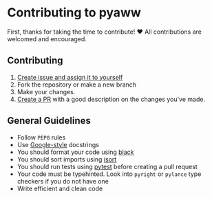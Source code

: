 # Contributing to pyaww

First, thanks for taking the time to contribute! ❤️ All contributions are welcomed and encouraged.

## Contributing

1. [Create issue and assign it to yourself](https://github.com/ammarsys/pyaww/issues)
2. Fork the repository or make a new branch
3. Make your changes.
4. [Create a PR](https://github.com/ammarsys/pyaww/issues/pulls)
   with a good description on the changes you've made.

## General Guidelines

- Follow `PEP8` rules
- Use [Google-style](https://sphinxcontrib-napoleon.readthedocs.io/en/latest/example_google.html) docstrings
- You should format your code using [black](https://pypi.org/project/black/) 
- You should sort imports using [isort](https://pypi.org/project/isort/) 
- You should run tests using [pytest](https://pypi.org/project/pytest/) before creating a pull request
- Your code must be typehinted. Look into `pyright` or `pylance` type checkers if you do not have one
- Write efficient and clean code